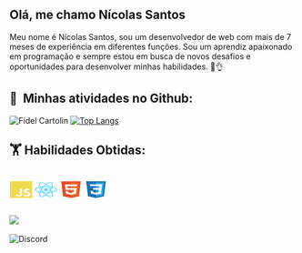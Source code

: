 ## Olá, me chamo Nícolas Santos

Meu nome é Nícolas Santos, sou um desenvolvedor de web com mais de 7 meses de experiência em diferentes funções. Sou um aprendiz apaixonado em programação e sempre estou em busca de novos desafios e oportunidades para desenvolver minhas habilidades. 🤠👌

## 🎯 &nbsp;Minhas atividades no Github:

![Fidel Cartolin](https://github-readme-stats.vercel.app/api?username=DevNicolasSantos&hide=contribs,prs&theme=dark&show_icons=true) 
[![Top Langs](https://github-readme-stats.vercel.app/api/top-langs/?username=DevNicolasSantos&layout=compact&theme=dark)](https://github.com/DevNicolasSantos/github-readme-stats)

## 🏋️&nbsp;Habilidades Obtidas:

<div style="display: inline_block"><br>
  <img align="center" alt="Dev-Js" height="30" width="40" src="https://raw.githubusercontent.com/devicons/devicon/master/icons/javascript/javascript-plain.svg">
  <img align="center" alt="Dev-React" height="30" width="40" src="https://raw.githubusercontent.com/devicons/devicon/master/icons/react/react-original.svg">
  <img align="center" alt="Dev-HTML" height="30" width="40" src="https://raw.githubusercontent.com/devicons/devicon/master/icons/html5/html5-original.svg">
  <img align="center" alt="Dev-CSS" height="30" width="40" src="https://raw.githubusercontent.com/devicons/devicon/master/icons/css3/css3-original.svg">
</div>

 ##

<div> 
  <a href="https://instagram.com/nicolaskyadi" target="_blank"><img src="https://img.shields.io/badge/-Instagram-%23E4405F?style=for-the-badge&logo=instagram&logoColor=white" target="_blank"></a>
<div>
  
![Discord](https://img.shields.io/badge/Discord-returnsthebest-5865f2?style=for-the-badge&logo=discord&logoColor=white)

